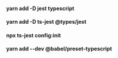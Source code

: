 #### yarn add -D jest typescript

#### yarn add -D ts-jest @types/jest

#### npx ts-jest config:init

#### yarn add --dev @babel/preset-typescript
